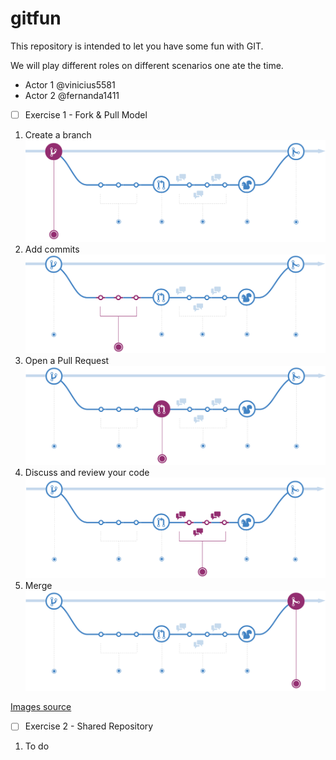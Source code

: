# gitfun

This repository is intended to let you have some fun with GIT.

We will play different roles on different scenarios one ate the time. 

- Actor 1 @vinicius5581
- Actor 2 @fernanda1411




- [ ] Exercise 1 - Fork & Pull Model


1. Create a branch
![Create a branch](https://github.com/vinicius5581/gitfun/blob/Exercise-1/img/create_a_branch.png)
2. Add commits
![Create a branch](https://github.com/vinicius5581/gitfun/blob/Exercise-1/img/add_commits.png)
3. Open a Pull Request
![Create a branch](https://github.com/vinicius5581/gitfun/blob/Exercise-1/img/open_a_pull_request.png)
4. Discuss and review your code
![Create a branch](https://github.com/vinicius5581/gitfun/blob/Exercise-1/img/review_code.png)
5. Merge
![Create a branch](https://github.com/vinicius5581/gitfun/blob/Exercise-1/img/merge.png)


[Images source](https://guides.github.com/introduction/flow/)

- [ ] Exercise 2 - Shared Repository 

1. To do 
